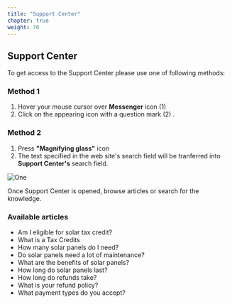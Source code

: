 ```yaml
---
title: "Support Center"
chapter: true
weight: 70
---
```


## Support Center

To get access to the Support Center please use one of following methods:

### Method 1

1. Hover your mouse cursor over **Messenger** icon   (1)  
2. Click on the appearing icon with a question mark  (2)  .

### Method 2

1. Press **"Magnifying glass"** icon
2. The text specified in the web site's search field will be tranferred into **Support Center's** search field.

![One](/images/gsol-dgt-support-center-search.png)

Once Support Center is opened, browse articles or search for the knowledge.

### Available articles

- Am I eligible for solar tax credit?
- What is a Tax Credits
- How many solar panels do I need?
- Do solar panels need a lot of maintenance?
- What are the benefits of solar panels?
- How long do solar panels last?
- How long do refunds take?
- What is your refund policy?
- What payment types do you accept?

